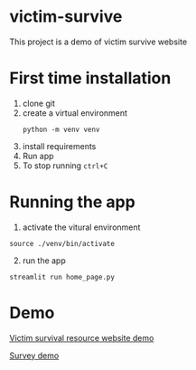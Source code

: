 # victim-survive

This project is a demo of victim survive website

# First time installation
1. clone git
2. create a virtual environment
   ```
   python -m venv venv
   ```
4. install requirements
5. Run app
6. To stop running `ctrl+C`

# Running the app

1. activate the vitural environment

```
source ./venv/bin/activate
```

2. run the app

```
streamlit run home_page.py
```
# Demo

<a href="https://victim-survive-d2b4ucwfcqjrcqwgeglepr.streamlit.app">Victim survival resource website demo</a>


<a href="https://victim-survive-ernogecsqzxiyiydd5jysf.streamlit.app">Survey demo</a>

